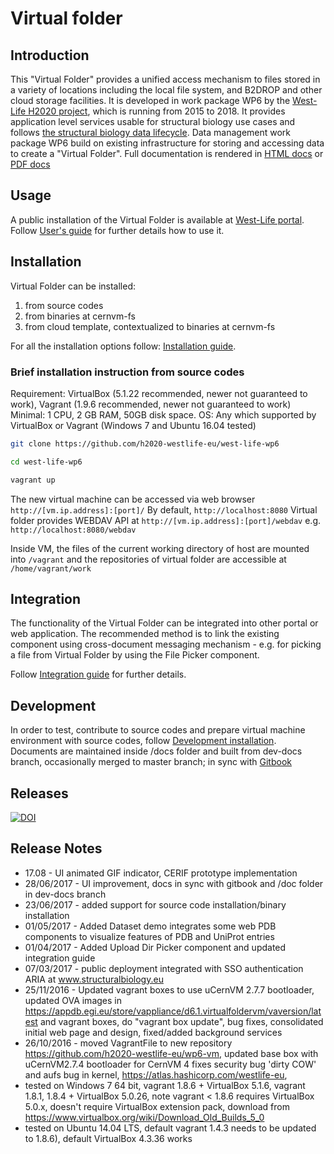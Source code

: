 # Virtual folder

## Introduction
This "Virtual Folder" provides a unified access mechanism to files stored in a variety of locations including the local file system, and B2DROP and other cloud storage facilities. It is developed in work package WP6 by the [West-Life H2020 project](https://west-life.eu), which is running from 2015 to 2018. It provides application level services usable for structural biology use cases and follows [the structural biology data lifecycle](http://internal-wiki.west-life.eu/w/images/9/9c/Assessment_of_the_life_cycle_of_structural_data_and_comparison_with_other_scientific_data.docx). Data management work package WP6 build on existing infrastructure for storing and accessing data to create a "Virtual Folder". 
Full documentation is rendered in [HTML docs](https://h2020-westlife-eu.gitbooks.io/virtual-folder-docs/content/) or [PDF docs](https://www.gitbook.com/download/pdf/book/h2020-westlife-eu/virtual-folder-docs)

## Usage

A public installation of the  Virtual Folder is available at [West-Life portal](https://portal.west-life.eu/virtualfolder).
Follow [User's guide](doc/users-guide.md) for further details how to use it.

## Installation

Virtual Folder can be installed: 
1. from source codes
2. from binaries at cernvm-fs
3. from cloud template, contextualized to binaries at cernvm-fs

For all the installation options follow: [Installation guide](doc/installation-guide.md).

### Brief installation instruction from source codes 
Requirement: VirtualBox (5.1.22 recommended, newer not guaranteed to work), Vagrant (1.9.6 recommended, newer not guaranteed to work)
Minimal: 1 CPU, 2 GB RAM, 50GB disk space.
OS: Any which supported by VirtualBox or Vagrant (Windows 7 and Ubuntu 16.04 tested)

```bash
git clone https://github.com/h2020-westlife-eu/west-life-wp6

cd west-life-wp6

vagrant up
```

The new virtual machine can be accessed via web browser `http://[vm.ip.address]:[port]/`
By default, `http://localhost:8080`
Virtual folder provides WEBDAV API at `http://[vm.ip.address]:[port]/webdav` e.g. `http://localhost:8080/webdav`

Inside VM, the files of the current working directory of host are mounted into <code>/vagrant</code>
and the repositories of virtual folder are accessible at <code>/home/vagrant/work</code>

## Integration

The functionality of the Virtual Folder can be integrated into other portal or web application.
The recommended method is to link the existing component using cross-document messaging mechanism - e.g.
for picking a file from Virtual Folder by using the File Picker component.

Follow [Integration guide](doc/integration-guide.md) for further details.

## Development

In order to test, contribute to source codes and prepare  virtual machine environment with source codes, follow [Development installation](doc/installation-guide/development-installation.md). Documents are maintained inside /docs folder and built from dev-docs branch, occasionally merged to master branch; in sync with [Gitbook](https://www.gitbook.com/book/h2020-westlife-eu/virtual-folder-docs/details)
## Releases
[![DOI](https://zenodo.org/badge/55687671.svg)](https://zenodo.org/badge/latestdoi/55687671)
## Release Notes
  * 17.08 - UI animated GIF indicator, CERIF prototype implementation
  * 28/06/2017 - UI improvement, docs in sync with gitbook and /doc folder in dev-docs branch
  * 23/06/2017 - added support for source code installation/binary installation
  * 01/05/2017 - Added Dataset demo integrates some web PDB components to visualize features of PDB and UniProt entries
  * 01/04/2017 - Added Upload Dir Picker component and updated integration guide
  * 07/03/2017 - public deployment integrated with SSO authentication ARIA at www.structuralbiology.eu
  * 25/11/2016 - Updated vagrant boxes to use uCernVM 2.7.7 bootloader, updated OVA images in https://appdb.egi.eu/store/vappliance/d6.1.virtualfoldervm/vaversion/latest and vagrant boxes, do "vagrant box update", bug fixes, consolidated initial web page and design, fixed/added background services
  * 26/10/2016 - moved VagrantFile to new repository https://github.com/h2020-westlife-eu/wp6-vm, updated base box with uCernVM2.7.4 bootloader for CernVM 4 fixes security bug 'dirty COW' and aufs bug in kernel, https://atlas.hashicorp.com/westlife-eu, 
  * tested on Windows 7 64 bit, vagrant 1.8.6 + VirtualBox 5.1.6, vagrant 1.8.1, 1.8.4 + VirtualBox 5.0.26, note vagrant < 1.8.6 requires VirtualBox 5.0.x, doesn't require VirtualBox extension pack, download from https://www.virtualbox.org/wiki/Download_Old_Builds_5_0
  * tested on  Ubuntu 14.04 LTS, default vagrant 1.4.3 needs to be updated to 1.8.6), default VirtualBox 4.3.36 works
